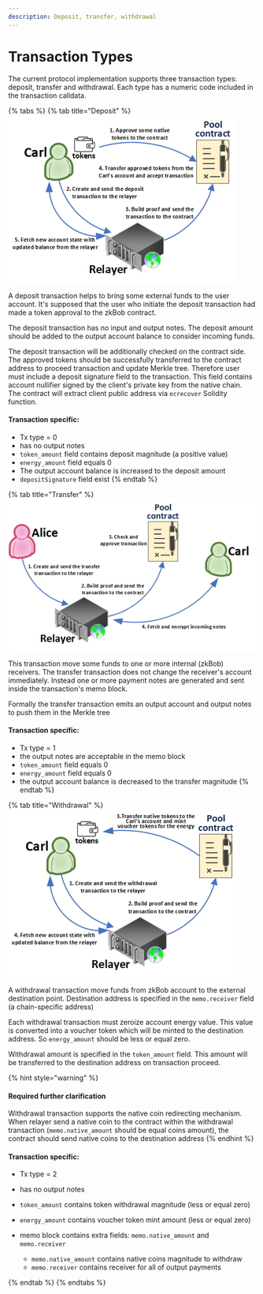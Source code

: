 ```yaml
---
description: Deposit, transfer, withdrawal
---
```


# Transaction Types

The current protocol implementation supports three transaction types: deposit, transfer and withdrawal. Each type has a numeric code included in the transaction calldata.

{% tabs %}
{% tab title="Deposit" %}
![The deposit flow](../../../.gitbook/assets/deposit.png)

A deposit transaction helps to bring some external funds to the user account. It's supposed that the user who initiate the deposit transaction had made a token approval to the zkBob contract.

The deposit transaction has no input and output notes. The deposit amount should be added to the output account balance to consider incoming funds.

The deposit transaction will be additionally checked on the contract side. The approved tokens should be successfully transferred to the contract address to proceed transaction and update Merkle tree. Therefore user must include a deposit signature field to the transaction. This field contains account nullifier signed by the client's private key from the native chain. The contract will extract client public address via `ecrecover` Solidity function.

#### Transaction specific:

* Tx type = 0
* has no output notes
* `token_amount` field contains deposit magnitude (a positive value)
* `energy_amount` field equals 0
* The output account balance is increased to the deposit amount
* `depositSignature` field exist
{% endtab %}

{% tab title="Transfer" %}
![The internal transfer flow](../../../.gitbook/assets/transfer.png)

This transaction move some funds to one or more internal (zkBob) receivers. The transfer transaction does not change the receiver's account immediately. Instead one or more payment notes are generated and sent inside the transaction's memo block.

Formally the transfer transaction emits an output account and output notes to push them in the Merkle tree

#### Transaction specific:

* Tx type = 1
* the output notes are acceptable in the memo block
* `token_amount` field equals 0
* `energy_amount` field equals 0
* the output account balance is decreased to the transfer magnitude
{% endtab %}

{% tab title="Withdrawal" %}
![The withdrawal flow](../../../.gitbook/assets/withdrawal.png)

A withdrawal transaction move funds from zkBob account to the external destination point.                                       Destination address is specified in the `memo.receiver` field (a chain-specific address)

Each withdrawal transaction must zeroize account energy value. This value is converted into a voucher token which will be minted to the destination address. So `energy_amount` should be less or equal zero.

Withdrawal amount is specified in the `token_amount` field. This amount will be transferred to the destination address on transaction proceed.

{% hint style="warning" %}
#### Required further clarification

Withdrawal transaction supports the native coin redirecting mechanism. When relayer send a native coin to the contract within the withdrawal transaction (`memo.native_amount` should be equal coins amount), the contract should send native coins to the destination address
{% endhint %}



#### Transaction specific:

* Tx type = 2
* has no output notes
* `token_amount` contains token withdrawal magnitude (less or equal zero)
* `energy_amount` contains voucher token mint amount (less or equal zero)
*   memo block contains extra fields: `memo.native_amount` and `memo.receiver`

    * `memo.native_amount` contains native coins magnitude to withdraw
    * `memo.receiver` contains receiver for all of output payments


{% endtab %}
{% endtabs %}
